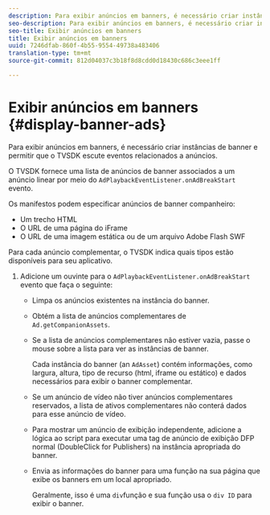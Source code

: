 ```yaml
---
description: Para exibir anúncios em banners, é necessário criar instâncias de banner e permitir que o TVSDK escute eventos relacionados a anúncios.
seo-description: Para exibir anúncios em banners, é necessário criar instâncias de banner e permitir que o TVSDK escute eventos relacionados a anúncios.
seo-title: Exibir anúncios em banners
title: Exibir anúncios em banners
uuid: 7246dfab-860f-4b55-9554-49738a483406
translation-type: tm+mt
source-git-commit: 812d04037c3b18f8d8cdd0d18430c686c3eee1ff

---
```



# Exibir anúncios em banners {#display-banner-ads}

Para exibir anúncios em banners, é necessário criar instâncias de banner e permitir que o TVSDK escute eventos relacionados a anúncios.

O TVSDK fornece uma lista de anúncios de banner associados a um anúncio linear por meio do `AdPlaybackEventListener.onAdBreakStart` evento.

Os manifestos podem especificar anúncios de banner companheiro:

* Um trecho HTML
* O URL de uma página do iFrame
* O URL de uma imagem estática ou de um arquivo Adobe Flash SWF

Para cada anúncio complementar, o TVSDK indica quais tipos estão disponíveis para seu aplicativo.

1. Adicione um ouvinte para o `AdPlaybackEventListener.onAdBreakStart` evento que faça o seguinte:

   * Limpa os anúncios existentes na instância do banner.
   * Obtém a lista de anúncios complementares de `Ad.getCompanionAssets`.
   * Se a lista de anúncios complementares não estiver vazia, passe o mouse sobre a lista para ver as instâncias de banner.

      Cada instância do banner (an `AdAsset`) contém informações, como largura, altura, tipo de recurso (html, iframe ou estático) e dados necessários para exibir o banner complementar.
   * Se um anúncio de vídeo não tiver anúncios complementares reservados, a lista de ativos complementares não conterá dados para esse anúncio de vídeo.
   * Para mostrar um anúncio de exibição independente, adicione a lógica ao script para executar uma tag de anúncio de exibição DFP normal (DoubleClick for Publishers) na instância apropriada do banner.
   * Envia as informações do banner para uma função na sua página que exibe os banners em um local apropriado.

      Geralmente, isso é uma `div`função e sua função usa o `div ID` para exibir o banner.

